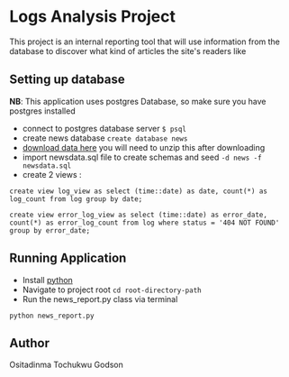 # Logs Analysis Project

This project is an internal reporting tool that will use information from the database to discover what kind of articles the site's readers like

## Setting up database
**NB**: This application uses postgres Database, so make sure you have postgres installed
* connect to postgres database server `$ psql`
* create news database `create database news`
* [download data here](https://d17h27t6h515a5.cloudfront.net/topher/2016/August/57b5f748_newsdata/newsdata.zip) you will need to unzip this after downloading
* import newsdata.sql file to create schemas and seed `-d news -f newsdata.sql`
* create 2 views :
```
create view log_view as select (time::date) as date, count(*) as log_count from log group by date;

create view error_log_view as select (time::date) as error_date, count(*) as error_log_count from log where status = '404 NOT FOUND' group by error_date;
```

## Running Application

* Install [python](http://www.python.org)
* Navigate to project root `cd root-directory-path`
* Run the news_report.py class via terminal
```
python news_report.py
```
## Author
Ositadinma Tochukwu Godson